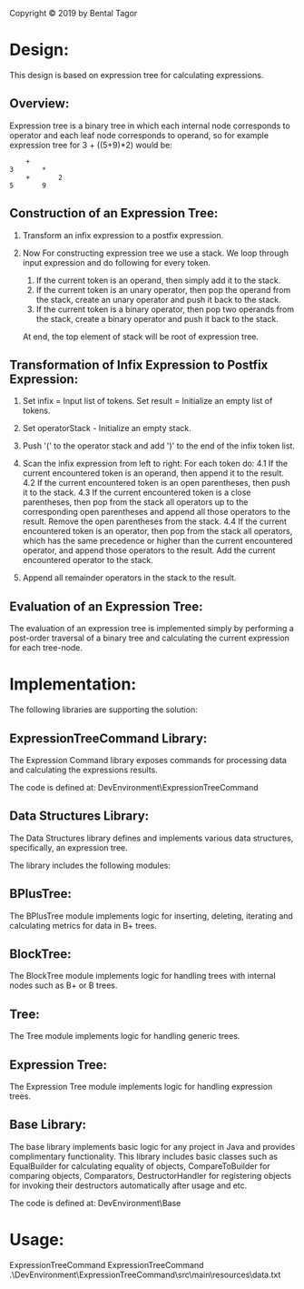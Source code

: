 Copyright © 2019 by Bental Tagor

Design:
=======

This design is based on expression tree for calculating expressions.

Overview:
---------
Expression tree is a binary tree in which each internal node corresponds to operator and each leaf node corresponds
to operand, so for example expression tree for 3 + ((5+9)*2) would be:

        +
    3       *
        +       2
    5       9


Construction of an Expression Tree:
-----------------------------------
1. Transform an infix expression to a postfix expression.
2. Now For constructing expression tree we use a stack.
   We loop through input expression and do following for every token.
   1) If the current token is an operand, then simply add it to the stack.
   2) If the current token is an unary operator, then pop the operand from the stack,
      create an unary operator and push it back to the stack.
   3) If the current token is a binary operator, then pop two operands from the stack,
      create a binary operator and push it back to the stack.

   At end, the top element of stack will be root of expression tree.

Transformation of Infix Expression to Postfix Expression:
---------------------------------------------------------
1. Set infix = Input list of tokens.
   Set result = Initialize an empty list of tokens.
2. Set operatorStack - Initialize an empty stack.
3. Push '(' to the operator stack and add ')' to the end of the infix token list.

4. Scan the infix expression from left to right:
   For each token do:
     4.1 If the current encountered token is an operand, then append it to the result.
     4.2 If the current encountered token is an open parentheses, then push it to the stack.
     4.3 If the current encountered token is a close parentheses, then pop from the stack all operators
         up to the corresponding open parentheses and append all those operators to the result.
         Remove the open parentheses from the stack.
     4.4 If the current encountered token is an operator, then pop from the stack all operators,
         which has the same precedence or higher than the current encountered operator, and append
         those operators to the result.
         Add the current encountered operator to the stack.

5. Append all remainder operators in the stack to the result.

Evaluation of an Expression Tree:
---------------------------------
The evaluation of an expression tree is implemented simply by performing a post-order traversal
of a binary tree and calculating the current expression for each tree-node.

Implementation:
===============
The following libraries are supporting the solution:

ExpressionTreeCommand Library:
------------------------------
The Expression Command library exposes commands for processing data and calculating the expressions results.

The code is defined at: DevEnvironment\ExpressionTreeCommand

Data Structures Library:
------------------------
The Data Structures library defines and implements various data structures, specifically, an expression tree.

The library includes the following modules:

BPlusTree:
----------
The BPlusTree module implements logic for inserting, deleting, iterating and calculating metrics for data in B+ trees.

BlockTree:
----------
The BlockTree module implements logic for handling trees with internal nodes such as B+ or B trees.

Tree:
----- 
The Tree module implements logic for handling generic trees.

Expression Tree:
----------------
The Expression Tree module implements logic for handling expression trees.

Base Library:
------------- 
The base library implements basic logic for any project in Java and provides complimentary functionality.
This library includes basic classes such as EqualBuilder for calculating equality of objects, CompareToBuilder for
comparing objects, Comparators, DestructorHandler for registering objects for invoking their destructors automatically
 after usage and etc.    

The code is defined at: DevEnvironment\Base

Usage:
======
ExpressionTreeCommand <DataPath>
ExpressionTreeCommand .\DevEnvironment\ExpressionTreeCommand\src\main\resources\data.txt

